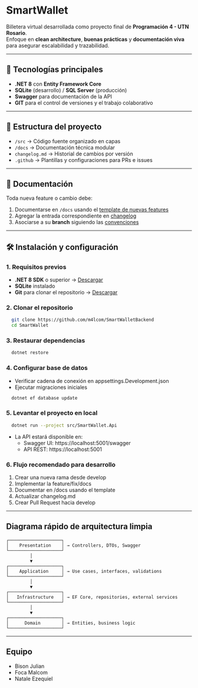 # SmartWallet

Billetera virtual desarrollada como proyecto final de **Programación 4 - UTN Rosario**.  
Enfoque en **clean architecture**, **buenas prácticas** y **documentación viva** para asegurar escalabilidad y trazabilidad.

---

## 🚀 Tecnologías principales
- **.NET 8** con **Entity Framework Core**
- **SQLite** (desarrollo) / **SQL Server** (producción)
- **Swagger** para documentación de la API
- **GIT** para el control de versiones y el trabajo colaborativo

---

## 📂 Estructura del proyecto
- `/src` → Código fuente organizado en capas
- `/docs` → Documentación técnica modular
- `changelog.md` → Historial de cambios por versión
- `.github` → Plantillas y configuraciones para PRs e issues

---

## 📄 Documentación
Toda nueva feature o cambio debe:
1. Documentarse en `/docs` usando el [template de nuevas features](./docs/templates/new-feature.md)
2. Agregar la entrada correspondiente en [changelog](./docs/changelog.md)
3. Asociarse a su **branch** siguiendo las [convenciones](./docs/conventions.md)
 
---

## 🛠️ Instalación y configuración

### 1. Requisitos previos
- **.NET 8 SDK** o superior → [Descargar](https://dotnet.microsoft.com/en-us/download)
- **SQLite** instalado
- **Git** para clonar el repositorio → [Descargar](https://git-scm.com/downloads)

### 2. Clonar el repositorio
```bash
  git clone https://github.com/m4lcom/SmartWalletBackend
  cd SmartWallet
```

### 3. Restaurar dependencias
```bash
  dotnet restore
```

### 4. Configurar base de datos
- Verificar cadena de conexión en appsettings.Development.json
- Ejecutar migraciones iniciales
```bash
  dotnet ef database update
```

### 5. Levantar el proyecto en local
```bash
  dotnet run --project src/SmartWallet.Api
```
- La API estará disponible en:
  - Swagger UI: https://localhost:5001/swagger
  - API REST: https://localhost:5001

### 6. Flujo recomendado para desarrollo
  1. Crear una nueva rama desde develop
  2. Implementar la feature/fix/docs
  3. Documentar en /docs usando el template
  4. Actualizar changelog.md
  5. Crear Pull Request hacia develop

---

## Diagrama rápido de arquitectura limpia

```
┌────────────────────┐
│    Presentation    │ → Controllers, DTOs, Swagger
└────────────────────┘
         │
         ▼
┌────────────────────┐
│    Application     │ → Use cases, interfaces, validations
└────────────────────┘
         │
         ▼
┌────────────────────┐
│   Infrastructure   │ → EF Core, repositories, external services
└────────────────────┘
         │
         ▼
┌────────────────────┐
│      Domain        │ → Entities, business logic
└────────────────────┘
```

---

## Equipo
- Bison Julian
- Foca Malcom
- Natale Ezequiel


